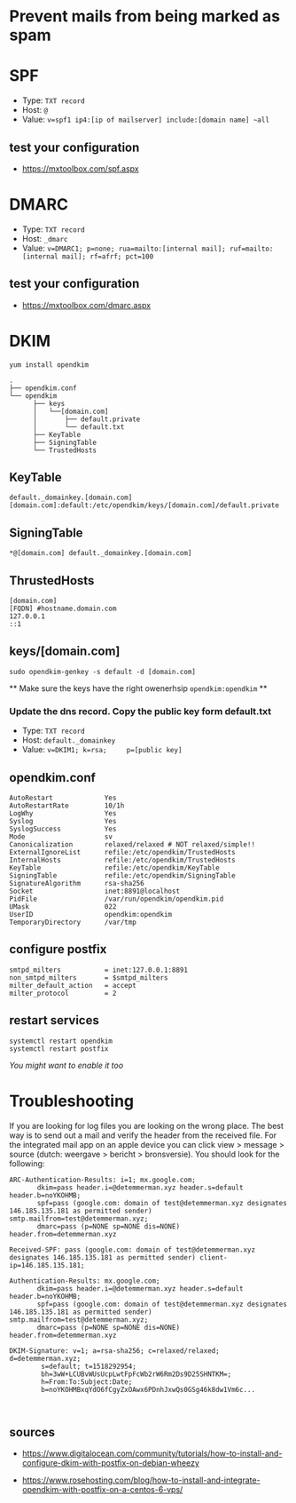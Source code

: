# Prevent mails from being marked as spam

# SPF
- Type: `TXT record`
- Host: `@`
- Value: `v=spf1 ip4:[ip of mailserver] include:[domain name] ~all`

## test your configuration
- https://mxtoolbox.com/spf.aspx


# DMARC
- Type: `TXT record`
- Host: `_dmarc`
- Value: `v=DMARC1; p=none; rua=mailto:[internal mail]; ruf=mailto:[internal mail]; rf=afrf; pct=100`

## test your configuration
 - https://mxtoolbox.com/dmarc.aspx

# DKIM

```
yum install opendkim
```

```
.
├── opendkim.conf
└── opendkim
      ├── keys
      │   └──[domain.com]
      │       ├── default.private
      │       └── default.txt
      ├── KeyTable
      ├── SigningTable
      └── TrustedHosts
```
## KeyTable
```
default._domainkey.[domain.com] [domain.com]:default:/etc/opendkim/keys/[domain.com]/default.private
```

## SigningTable
```
*@[domain.com] default._domainkey.[domain.com]
```
## ThrustedHosts
```
[domain.com]
[FQDN] #hostname.domain.com
127.0.0.1
::1

```

## keys/[domain.com]
```
sudo opendkim-genkey -s default -d [domain.com]
```

** Make sure the keys have the right owenerhsip `opendkim:opendkim` **

### Update the dns record. Copy the public key form default.txt
- Type: `TXT record`
- Host: `default._domainkey`
- Value: `v=DKIM1; k=rsa;  	  p=[public key]`

## opendkim.conf
```
AutoRestart             Yes
AutoRestartRate         10/1h
LogWhy                  Yes
Syslog                  Yes
SyslogSuccess           Yes
Mode                    sv
Canonicalization        relaxed/relaxed # NOT relaxed/simple!!
ExternalIgnoreList      refile:/etc/opendkim/TrustedHosts
InternalHosts           refile:/etc/opendkim/TrustedHosts
KeyTable                refile:/etc/opendkim/KeyTable
SigningTable            refile:/etc/opendkim/SigningTable
SignatureAlgorithm      rsa-sha256
Socket                  inet:8891@localhost
PidFile                 /var/run/opendkim/opendkim.pid
UMask                   022
UserID                  opendkim:opendkim
TemporaryDirectory      /var/tmp
```

## configure postfix

```
smtpd_milters           = inet:127.0.0.1:8891
non_smtpd_milters       = $smtpd_milters
milter_default_action   = accept
milter_protocol         = 2
```

## restart services
```
systemctl restart opendkim
systemctl restart postfix
```
*You might want to enable it too*

# Troubleshooting

If you are looking for log files you are looking on the wrong place. The best way is to send out a mail and verify the header from the received file. For the integrated mail app on an apple device you can click view > message > source (dutch: weergave > bericht > bronsversie). You should look for the following:

```
ARC-Authentication-Results: i=1; mx.google.com;
       dkim=pass header.i=@detemmerman.xyz header.s=default header.b=noYKOHMB;
       spf=pass (google.com: domain of test@detemmerman.xyz designates 146.185.135.181 as permitted sender) smtp.mailfrom=test@detemmerman.xyz;
       dmarc=pass (p=NONE sp=NONE dis=NONE) header.from=detemmerman.xyz

Received-SPF: pass (google.com: domain of test@detemmerman.xyz designates 146.185.135.181 as permitted sender) client-ip=146.185.135.181;

Authentication-Results: mx.google.com;
       dkim=pass header.i=@detemmerman.xyz header.s=default header.b=noYKOHMB;
       spf=pass (google.com: domain of test@detemmerman.xyz designates 146.185.135.181 as permitted sender) smtp.mailfrom=test@detemmerman.xyz;
       dmarc=pass (p=NONE sp=NONE dis=NONE) header.from=detemmerman.xyz

DKIM-Signature: v=1; a=rsa-sha256; c=relaxed/relaxed; d=detemmerman.xyz;
       	s=default; t=1518292954;
       	bh=3wW+LCUBvWUsUcpLwtFpFcWb2rW6Rm2Ds9D25SHNTKM=;
       	h=From:To:Subject:Date;
       	b=noYKOHMBxqYdO6fCgyZxOAwx6PDnhJxwQs0GSg46k8dw1Vm6c...



```

## sources
- https://www.digitalocean.com/community/tutorials/how-to-install-and-configure-dkim-with-postfix-on-debian-wheezy

- https://www.rosehosting.com/blog/how-to-install-and-integrate-opendkim-with-postfix-on-a-centos-6-vps/
